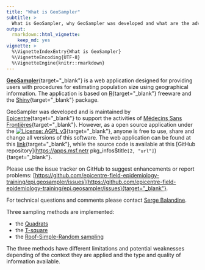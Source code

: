 ```yaml
---
title: "What is GeoSampler"
subtitle: >
  What is GeoSampler, why GeoSampler was developed and what are the advantages in using it.
output:
  rmarkdown::html_vignette:
    keep_md: yes
vignette: >
  %\VignetteIndexEntry{What is GeoSampler}
  %\VignetteEncoding{UTF-8}
  %\VignetteEngine{knitr::rmarkdown}
---
```




[**GeoSampler**](https://apps.msf.net/geosampler){target="_blank"} is a web application designed for providing users with procedures for estimating population size using geographical information. The application is based on [R](https://www.r-project.org/){target="_blank"} freeware and the [Shiny](https://shiny.rstudio.com/){target="_blank"} package.

GeoSampler was developed and is maintained by [Epicentre](https://epicentre.msf.org/){target="_blank"} to support the activities of [Médecins Sans Frontières](https://www.msf.org){target="_blank"}. However, as a open source application under the [![License: AGPL v3](https://img.shields.io/badge/License-AGPL%20v3-blue.svg)](https://www.gnu.org/licenses/agpl-3.0){target="_blank"}, anyone is free to use, share and change all versions of this software.
The web application can be found at this [link](https://apps.msf.net/geosampler){target="_blank"}, while the source code is available at this [GitHub repository](https://apps.msf.netr pkg_infos$title`[2, "url"]`){target="_blank"}.

Please use the issue tracker on GitHub to suggest enhancements or report problems: [https://github.com/epicentre-field-epidemiology-training/epi.geosampler/issues](https://github.com/epicentre-field-epidemiology-training/epi.geosampler/issues){target="_blank"}.

For technical questions and comments please contact [Serge Balandine](mailto:serge.balandine@epicentre.msf.org).

Three sampling methods are implemented:

- the [Quadrats]()
- the [T-square]()
- the [Roof-Simple-Random sampling]()

The three methods have different limitations and potential weaknesses depending of the context they are applied and the type and quality of information available.
